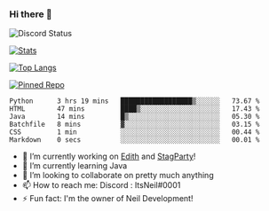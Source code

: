 ### Hi there 👋

![Discord Status](https://discord.c99.nl/widget/theme-1/702385226407608341.png)

[![Stats](https://github-readme-stats.vercel.app/api?username=ItsNeil17&show_icons=true&theme=discord_old_blurple)](https://github.com/ItsNeil17)

[![Top Langs](https://github-readme-stats.vercel.app/api/top-langs/?username=ItsNeil17&theme=discord_old_blurple)](https://github.com/ItsNeil17)

[![Pinned Repo](https://github-readme-stats.vercel.app/api/pin/?username=NeilDevelopment&repo=BeepBoopBot&theme=discord_old_blurple)](https://github.com/NeilDevelopment/BeepBoopBot)
<!--START_SECTION:waka-->

```text
Python      3 hrs 19 mins   ██████████████████▒░░░░░░   73.67 %
HTML        47 mins         ████▒░░░░░░░░░░░░░░░░░░░░   17.43 %
Java        14 mins         █▒░░░░░░░░░░░░░░░░░░░░░░░   05.30 %
Batchfile   8 mins          ▓░░░░░░░░░░░░░░░░░░░░░░░░   03.15 %
CSS         1 min           ░░░░░░░░░░░░░░░░░░░░░░░░░   00.44 %
Markdown    0 secs          ░░░░░░░░░░░░░░░░░░░░░░░░░   00.01 %
```

<!--END_SECTION:waka-->
- 🔭 I’m currently working on [Edith](https://github.com/NeilDevelopment/Edith) and [StagParty](https://github.com/StagParty)!
- 🌱 I’m currently learning Java
- 👯 I’m looking to collaborate on pretty much anything
- 📫 How to reach me: Discord : ItsNeil#0001
- ⚡ Fun fact: I'm the owner of Neil Development!
